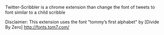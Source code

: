 Twitter-Scribbler
is a chrome extension than change the font of tweets to font similar to a child scribble

Disclaimer:
This extension uses the font "tommy’s first alphabet" by [Divide By Zero] http://fonts.tom7.com/
